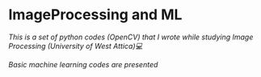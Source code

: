 # ImageProcessing and ML
<p> <em> This is a set of python codes (OpenCV) that I wrote while studying Image Processing (University of West Attica)💻 </em> </p>

<p> <em> Basic machine learning codes are presented </em> </p>

